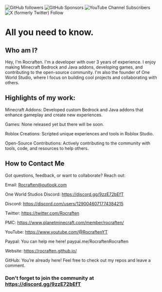 ![GitHub followers](https://img.shields.io/github/followers/Rocraften?style=flat&logo=apachespark&logoColor=white&label=GitHub%20Followers&labelColor=blue) ![GitHub Sponsors](https://img.shields.io/github/sponsors/Rocraften?style=flat&logo=githubsponsors&label=Sponsors&color=%23EA4AAA) ![YouTube Channel Subscribers](https://img.shields.io/youtube/channel/subscribers/UCqE6B2N9FWadOT8HMqtudHg?style=flat&logo=youtube&logoColor=darkred&label=YouTube&labelColor=white&color=darkred&link=https%3A%2F%2Fwww.youtube.com%2F%40RocraftenYT) ![X (formerly Twitter) Follow](https://img.shields.io/twitter/follow/Rocraften?style=flat&logo=x&label=Follow%20me%20on%20Twitter!&link=https%3A%2F%2Fx.com%2FRocraften)

# All you need to know.
## Who am I?

Hey, I'm Rocraften. I'm a developer with over 3 years of experience. I enjoy making Minecraft Bedrock and Java addons, developing games, and contributing to the open-source community. I'm also the founder of One World Studio, where I focus on building cool projects and collaborating with others.

## Highlights of my work:

Minecraft Addons: Developed custom Bedrock and Java addons that enhance gameplay and create new experiences.

Games: None released yet but there will be soon.

Roblox Creations: Scripted unique experiences and tools in Roblox Studio.

Open-Source Contributions: Actively contributing to the community with tools, code, and resources to help others.

## How to Contact Me

Got questions, feedback, or want to collaborate? Reach out:

Email: Rocraften@outlook.com

One World Studios Discord: https://discord.gg/9zzE72bEfT

Discord: https://discord.com/users/1290046071774384215

Twitter: https://twitter.com/Rocraften

PMC: https://www.planetminecraft.com/member/rocraften/

YouTube: https://www.youtube.com/@RocraftenYT

Paypal: You can help me here! paypal.me/RocraftenRocraften

Website: https://rocraften.github.io/

GitHub: You’re already here! Feel free to check out my repos and leave a comment.

### Don't forget to join the community at https://discord.gg/9zzE72bEfT
